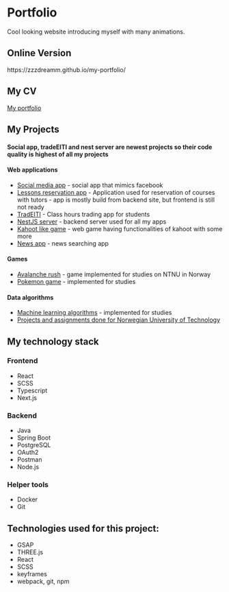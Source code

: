 <h1>Portfolio</h1>
Cool looking website introducing myself with many animations.

<h2>Online Version</h2>
https://zzzdreamm.github.io/my-portfolio/

<h2>My CV</h2>
<a href="https://drive.google.com/file/d/1jh-S0LzzoFe6g7QMEfnr8BI2tZtFs0q_/view?usp=sharing" target="_blank">My portfolio</a>

<h2>My Projects</h2>
<h4>Social app, tradeEITI and nest server are newest projects so their code quality is highest of all my projects</h4>

<h4>Web applications</h4>
<ul>
  <li><a href="https://github.com/ZZZdreamm/social-app" target="_blank">Social media app</a> - social app that mimics facebook</li>
  <li><a href="https://github.com/ZZZdreamm/ReserveIT" target="_blank">Lessons reservation app</a> - Application used for reservation of courses with tutors - app is mostly build from backend site, but frontend is still not ready</li>
  <li><a href="https://github.com/ZZZdreamm/Tradeiti" target="_blank">TradEITI</a> - Class hours trading app for students</li>
  <li><a href="https://github.com/ZZZdreamm/nestJS-server" target="_blank">NestJS server</a> - backend server used for all my apps</li>
  <li><a href="https://github.com/ZZZdreamm/Cacarrot" target="_blank">Kahoot like game</a> - web game having functionalities of kahoot with some more</li>
  <li><a href="https://github.com/ZZZdreamm/HotNews" target="_blank">News app</a> - news searching app</li>
</ul>
<h4>Games</h4>
<ul>
  <li><a href="https://github.com/ZZZdreamm/Avalanche-Rush" target="_blank">Avalanche rush</a> - game implemented for studies on NTNU in Norway</li>
  <li><a href="https://github.com/ZZZdreamm/Pokemon-Game" target="_blank">Pokemon game</a> - implemented for studies</li>
</ul>

<h4>Data algorithms</h4>
<ul>
  <li><a href="https://github.com/ZZZdreamm/machine_learning" target="_blank">Machine learning algorithms</a> - implemented for studies</li>
  <li><a href="https://github.com/ZZZdreamm/NTNU-studies">Projects and assignments done for Norwegian University of Technology</a></li>
</ul>

<h2>My technology stack</h2>
<h3>Frontend</h3>
<ul>
  <li>React</li>
  <li>SCSS</li>
  <li>Typescript</li>
  <li>Next.js</li>
</ul>
<h3>Backend</h3>
<ul>
  <li>Java</li>
  <li>Spring Boot</li>
  <li>PostgreSQL</li>
  <li>OAuth2</li>
  <li>Postman</li>
  <li>Node.js</li>
</ul>
<h3>Helper tools</h3>
<ul>
  <li>Docker</li>
  <li>Git</li>
</ul>



</ul>

<h2>Technologies used for this project:</h2>
<ul>
  <li>GSAP</li>
  <li>THREE.js</li>
  <li>React</li>
  <li>SCSS</li>
  <li>keyframes</li>
  <li>webpack, git, npm</li>
</ul>


